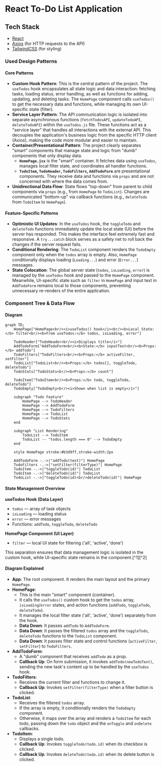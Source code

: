 # React To-Do List Application

## Tech Stack

- [React](https://react.dev/)
- [Axios](https://axios-http.com/docs/intro) (for HTTP requests to the API)
- [TailwindCSS](https://tailwindcss.com/) (for styling)


### Used Design Patterns

#### Core Patterns

- **Custom Hook Pattern**: This is the central pattern of the project. The `useTodos` hook encapsulates all state logic and data interaction: fetching tasks, loading status, error handling, as well as functions for adding, updating, and deleting tasks. The `HomePage` component calls `useTodos()` to get the necessary data and functions, while managing its own UI-specific state (filter).
- **Service Layer Pattern**: The API communication logic is isolated into separate asynchronous functions (`fetchTodosAPI`, `updateTodoAPI`, `deleteTodoAPI`) within the `useTodos.js` file. These functions act as a "service layer" that handles all interactions with the external API. This decouples the application's business logic from the specific HTTP client (Axios), making the code more modular and easier to maintain.
- **Container/Presentational Pattern**: The project clearly separates "smart" components that manage state and logic from "dumb" components that only display data.
    - **`HomePage.jsx`** is the "smart" container. It fetches data using `useTodos`, manages local filter state, and coordinates all handler functions.
    - **`TodoItem`, `TodoHeader`, `TodoFilters`, `AddTodoForm`** are presentational components. They receive data and functions via `props` and are not concerned with where the data comes from.
- **Unidirectional Data Flow**: State flows "top-down" from parent to child components via `props` (e.g., from `HomePage` to `TodoList`). Changes are communicated "bottom-up" via callback functions (e.g., `deleteTodo` from `TodoItem` to `HomePage`).


#### Feature-Specific Patterns

- **Optimistic UI Updates**: In the `useTodos` hook, the `toggleTodo` and `deleteTodo` functions immediately update the local state (UI) before the server has responded. This makes the interface feel extremely fast and responsive. A `try...catch` block serves as a safety net to roll back the changes if the server request fails.
- **Conditional Rendering**: The `TodoList` component renders the `TodoEmpty` component only when the `todos` array is empty. Also, `HomePage` conditionally displays loading (`Loading...`) and error (`Error...`) messages.
- **State Colocation**: The global server state (`todos`, `isLoading`, `error`) is managed by the `useTodos` hook and passed to the `HomePage` component. Meanwhile, UI-specific state such as `filter` in `HomePage` and input text in `AddTodoForm` remains local to those components, preventing unnecessary re-renders of the entire application.


### Component Tree \& Data Flow

#### Diagram

```mermaid
graph TD;
    HomePage["HomePage<br/><i>useTodos() hook</i><br/><b>Local State:</b> filter<br/><b>From useTodos:</b> todos, isLoading, error"]
    
    TodoHeader["TodoHeader<br/><i>Displays title</i>"]
    AddTodoForm["AddTodoForm<br/><b>State:</b> inputText<br/><b>Props:</b> addTodo"]
    TodoFilters["TodoFilters<br/><b>Props:</b> activeFilter, setFilter"]
    TodoList["TodoList<br/><b>Props:</b> todos[], toggleTodo, deleteTodo"]
    TodoStats["TodoStats<br/><b>Props:</b> count"]
    
    TodoItem["TodoItem<br/><b>Props:</b> todo, toggleTodo, deleteTodo"]
    TodoEmpty["TodoEmpty<br/><i>Shown when list is empty</i>"]

    subgraph "Todo Feature"
        HomePage --> TodoHeader
        HomePage --> AddTodoForm
        HomePage --> TodoFilters
        HomePage --> TodoList
        HomePage --> TodoStats
    end

    subgraph "List Rendering"
        TodoList --> TodoItem
        TodoList -- "todos.length === 0" --> TodoEmpty
    end

    style HomePage stroke:#b3d9ff,stroke-width:2px
    
    AddTodoForm -.->|"addTodo(text)"| HomePage
    TodoFilters -.->|"setFilter(filterType)"| HomePage
    TodoItem -.->|"toggleTodo(id)"| TodoList
    TodoItem -.->|"deleteTodo(id)"| TodoList
    TodoList -.->|"toggleTodo(id)<br/>deleteTodo(id)"| HomePage
```


#### State Management Overview

**useTodos Hook (Data Layer)**

- `todos` — array of task objects
- `isLoading` — loading status
- `error` — error messages
- Functions: `addTodo`, `toggleTodo`, `deleteTodo`

**HomePage Component (UI Layer)**

- `filter` — local UI state for filtering ('all', 'active', 'done')

This separation ensures that data management logic is isolated in the custom hook, while UI-specific state remains in the component.[^1][^2]

#### Diagram Explained

- **App**: The root component. It renders the main layout and the primary `HomePage`.
- **HomePage**:
    - This is the main "smart" component (container).
    - It calls the `useTodos()` custom hook to get the `todos` array, `isLoading`/`error` states, and action functions (`addTodo`, `toggleTodo`, `deleteTodo`).
    - It manages the local filter state ('all', 'active', 'done') separately from the hook.
    - **Data Down**: It passes `addTodo` to `AddTodoForm`.
    - **Data Down**: It passes the filtered `todos` array and the `toggleTodo`, `deleteTodo` functions to the `TodoList` component.
    - **Data Down**: It passes filter state and control functions (`activeFilter`, `setFilter`) to `TodoFilters`.
- **AddTodoForm**:
    - A "dumb" component that receives `addTodo` as a prop.
    - **Callback Up**: On form submission, it invokes `addTodo(newTodoText)`, sending the new task's content up to be handled by the `useTodos` hook.
- **TodoFilters**:
    - Receives the current filter and functions to change it.
    - **Callback Up**: Invokes `setFilter(filterType)` when a filter button is clicked.
- **TodoList**:
    - Receives the filtered `todos` array.
    - If the array is empty, it conditionally renders the `TodoEmpty` component.
    - Otherwise, it maps over the array and renders a `TodoItem` for each todo, passing down the `todo` object and the `onToggle` and `onDelete` callbacks.
- **TodoItem**:
    - Displays a single todo.
    - **Callback Up**: Invokes `toggleTodo(todo.id)` when its checkbox is clicked.
    - **Callback Up**: Invokes `deleteTodo(todo.id)` when its delete button is clicked.
